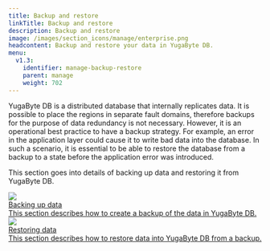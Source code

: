 ```yaml
---
title: Backup and restore
linkTitle: Backup and restore
description: Backup and restore
image: /images/section_icons/manage/enterprise.png
headcontent: Backup and restore your data in YugaByte DB.
menu:
  v1.3:
    identifier: manage-backup-restore
    parent: manage
    weight: 702
---
```


YugaByte DB is a distributed database that internally replicates data. It is possible to place the regions in separate fault domains, therefore backups for the purpose of data redundancy is not necessary. However, it is an operational best practice to have a backup strategy. For example, an error in the application layer could cause it to write bad data into the database. In such a scenario, it is essential to be able to restore the database from a backup to a state before the application error was introduced.

This section goes into details of backing up data and restoring it from YugaByte DB.

<div class="row">
  <div class="col-12 col-md-6 col-lg-12 col-xl-6">
    <a class="section-link icon-offset" href="backing-up-data/">
      <div class="head">
        <img class="icon" src="/images/section_icons/manage/backup.png" aria-hidden="true" />
        <div class="title">Backing up data</div>
      </div>
      <div class="body">
        This section describes how to create a backup of the data in YugaByte DB.
      </div>
    </a>
  </div>
  <div class="col-12 col-md-6 col-lg-12 col-xl-6">
    <a class="section-link icon-offset" href="restoring-data/">
      <div class="head">
        <img class="icon" src="/images/section_icons/manage/enterprise/create_universe.png" aria-hidden="true" />
        <div class="title">Restoring data</div>
      </div>
      <div class="body">
        This section describes how to restore data into YugaByte DB from a backup.
      </div>
    </a>
  </div>
</div>
